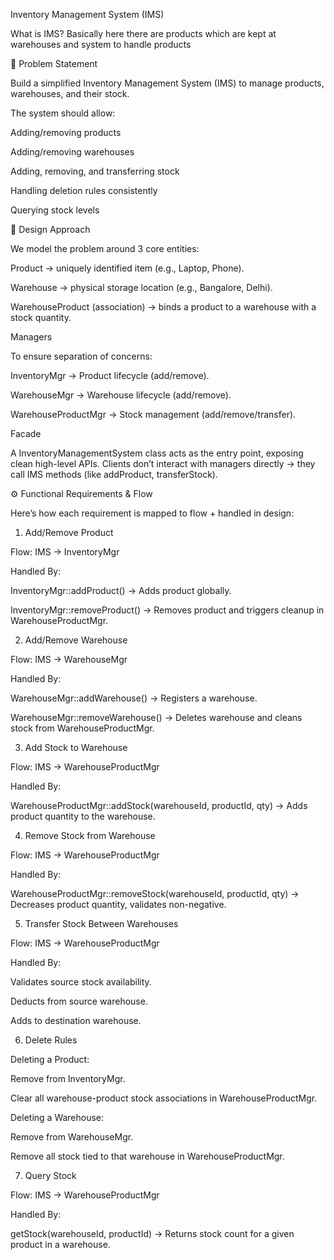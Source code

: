 Inventory Management System (IMS)

What is IMS?
Basically here there are products which are kept at warehouses and system to handle products

📝 Problem Statement

Build a simplified Inventory Management System (IMS) to manage products, warehouses, and their stock.

The system should allow:

Adding/removing products

Adding/removing warehouses

Adding, removing, and transferring stock

Handling deletion rules consistently

Querying stock levels

🎯 Design Approach

We model the problem around 3 core entities:

Product → uniquely identified item (e.g., Laptop, Phone).

Warehouse → physical storage location (e.g., Bangalore, Delhi).

WarehouseProduct (association) → binds a product to a warehouse with a stock quantity.

Managers

To ensure separation of concerns:

InventoryMgr → Product lifecycle (add/remove).

WarehouseMgr → Warehouse lifecycle (add/remove).

WarehouseProductMgr → Stock management (add/remove/transfer).

Facade

A InventoryManagementSystem class acts as the entry point, exposing clean high-level APIs.
Clients don’t interact with managers directly → they call IMS methods (like addProduct, transferStock).

⚙️ Functional Requirements & Flow

Here’s how each requirement is mapped to flow + handled in design:

1. Add/Remove Product

Flow:
IMS → InventoryMgr

Handled By:

InventoryMgr::addProduct() → Adds product globally.

InventoryMgr::removeProduct() → Removes product and triggers cleanup in WarehouseProductMgr.

2. Add/Remove Warehouse

Flow:
IMS → WarehouseMgr

Handled By:

WarehouseMgr::addWarehouse() → Registers a warehouse.

WarehouseMgr::removeWarehouse() → Deletes warehouse and cleans stock from WarehouseProductMgr.

3. Add Stock to Warehouse

Flow:
IMS → WarehouseProductMgr

Handled By:

WarehouseProductMgr::addStock(warehouseId, productId, qty) → Adds product quantity to the warehouse.

4. Remove Stock from Warehouse

Flow:
IMS → WarehouseProductMgr

Handled By:

WarehouseProductMgr::removeStock(warehouseId, productId, qty) → Decreases product quantity, validates non-negative.

5. Transfer Stock Between Warehouses

Flow:
IMS → WarehouseProductMgr

Handled By:

Validates source stock availability.

Deducts from source warehouse.

Adds to destination warehouse.

6. Delete Rules

Deleting a Product:

Remove from InventoryMgr.

Clear all warehouse-product stock associations in WarehouseProductMgr.

Deleting a Warehouse:

Remove from WarehouseMgr.

Remove all stock tied to that warehouse in WarehouseProductMgr.

7. Query Stock

Flow:
IMS → WarehouseProductMgr

Handled By:

getStock(warehouseId, productId) → Returns stock count for a given product in a warehouse.
